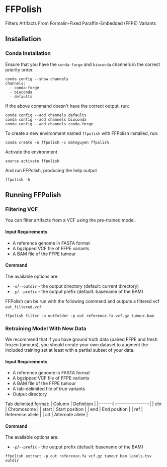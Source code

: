 # FFPolish 
Filters Artifacts From Formalin-Fixed Paraffin-Embedded (FFPE) Variants

## Installation 
### Conda Installation
Ensure that you have the `conda-forge` and `bioconda` channels in the correct priority order.

```
conda config --show channels
channels:
  - conda-forge
  - bioconda
  - defaults
```

If the above command doesn't have the correct output, run:
```
conda config --add channels defaults
conda config --add channels bioconda
conda config --add channels conda-forge
```

To create a new environment named `ffpolish` with FFPolish installed, run:
```
conda create -n ffpolish -c matnguyen ffpolish
```

Activate the environment 
```
source activate ffpolish
```

And run FFPolish, producing the help output
```
ffpolish -h
```

## Running FFPolish
### Filtering VCF
You can filter artifacts from a VCF using the pre-trained model. 

#### Input Requirements
* A reference genome in FASTA format
* A bgzipped VCF file of FFPE variants
* A BAM file of the FFPE tumour

#### Command 
The available options are:
* `-o`/`--outdir` - the output directory (default: current directory)
* `-p`/`--prefix` - the output prefix (default: basename of the BAM)

FFPolish can be run with the following command and outputs a filtered vcf `out_filtered.vcf`:
```
ffpolish filter -o outfolder -p out reference.fa vcf.gz tumour.bam
```

### Retraining Model With New Data
We recommend that if you have ground truth data (paired FFPE and fresh frozen tumours), you should create your own dataset to augment the included training set at least with a partial subset of your data.

#### Input Requirements
* A reference genome in FASTA format
* A bgzipped VCF file of FFPE variants
* A BAM file of the FFPE tumour
* A tab-delimited file of true variants
* Output directory

Tab delimited format:
| Column |    Definition    |
|:------:|:----------------:|
| chr    | Chromosome       |
| start  | Start position   |
| end    | End position     |
| ref    | Reference allele |
| alt    | Alternate allele |

#### Command
The available options are:
* `-p`/`--prefix` - the output prefix (default: basename of the BAM)

```
ffpolish extract -p out reference.fa vcf.gz tumour.bam labels.tsv outdir
```
